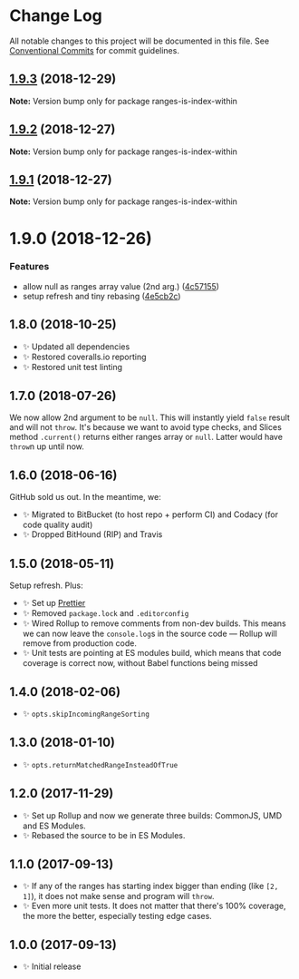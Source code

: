 # Change Log

All notable changes to this project will be documented in this file.
See [Conventional Commits](https://conventionalcommits.org) for commit guidelines.

## [1.9.3](https://bitbucket.org/codsen/codsen/src/master/packages/ranges-is-index-within/compare/ranges-is-index-within@1.9.2...ranges-is-index-within@1.9.3) (2018-12-29)

**Note:** Version bump only for package ranges-is-index-within





## [1.9.2](https://bitbucket.org/codsen/codsen/src/master/packages/ranges-is-index-within/compare/ranges-is-index-within@1.9.1...ranges-is-index-within@1.9.2) (2018-12-27)

**Note:** Version bump only for package ranges-is-index-within





## [1.9.1](https://bitbucket.org/codsen/codsen/src/master/packages/ranges-is-index-within/compare/ranges-is-index-within@1.9.0...ranges-is-index-within@1.9.1) (2018-12-27)

**Note:** Version bump only for package ranges-is-index-within





# 1.9.0 (2018-12-26)


### Features

* allow null as ranges array value (2nd arg.) ([4c57155](https://bitbucket.org/codsen/codsen/src/master/packages/ranges-is-index-within/commits/4c57155))
* setup refresh and tiny rebasing ([4e5cb2c](https://bitbucket.org/codsen/codsen/src/master/packages/ranges-is-index-within/commits/4e5cb2c))





## 1.8.0 (2018-10-25)

- ✨ Updated all dependencies
- ✨ Restored coveralls.io reporting
- ✨ Restored unit test linting

## 1.7.0 (2018-07-26)

We now allow 2nd argument to be `null`. This will instantly yield `false` result and will not `throw`. It's because we want to avoid type checks, and Slices method `.current()` returns either ranges array or `null`. Latter would have `throw`n up until now.

## 1.6.0 (2018-06-16)

GitHub sold us out. In the meantime, we:

- ✨ Migrated to BitBucket (to host repo + perform CI) and Codacy (for code quality audit)
- ✨ Dropped BitHound (RIP) and Travis

## 1.5.0 (2018-05-11)

Setup refresh. Plus:

- ✨ Set up [Prettier](https://prettier.io)
- ✨ Removed `package.lock` and `.editorconfig`
- ✨ Wired Rollup to remove comments from non-dev builds. This means we can now leave the `console.log`s in the source code — Rollup will remove from production code.
- ✨ Unit tests are pointing at ES modules build, which means that code coverage is correct now, without Babel functions being missed

## 1.4.0 (2018-02-06)

- ✨ `opts.skipIncomingRangeSorting`

## 1.3.0 (2018-01-10)

- ✨ `opts.returnMatchedRangeInsteadOfTrue`

## 1.2.0 (2017-11-29)

- ✨ Set up Rollup and now we generate three builds: CommonJS, UMD and ES Modules.
- ✨ Rebased the source to be in ES Modules.

## 1.1.0 (2017-09-13)

- ✨ If any of the ranges has starting index bigger than ending (like `[2, 1]`), it does not make sense and program will `throw`.
- ✨ Even more unit tests. It does not matter that there's 100% coverage, the more the better, especially testing edge cases.

## 1.0.0 (2017-09-13)

- ✨ Initial release
